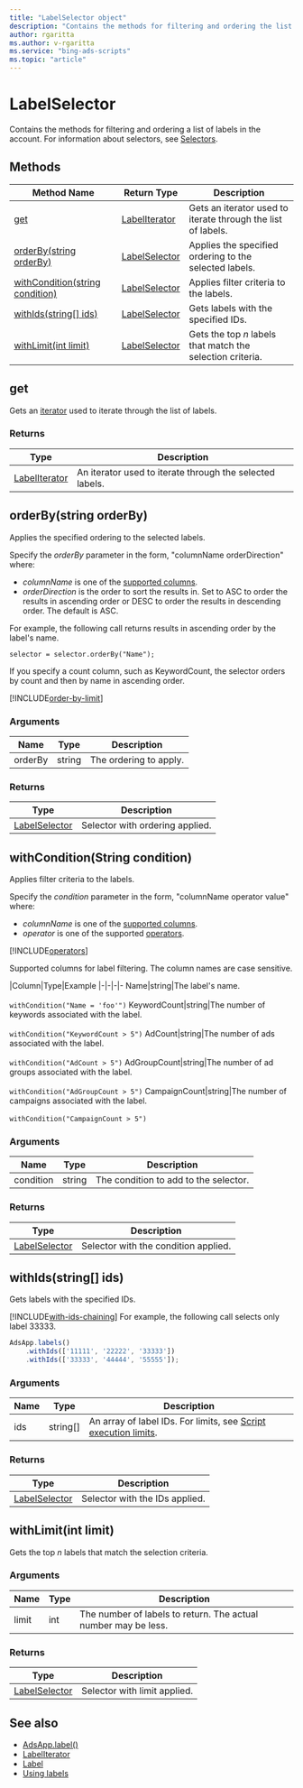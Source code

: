 ```yaml
---
title: "LabelSelector object"
description: "Contains the methods for filtering and ordering the list of labels to return."
author: rgaritta
ms.author: v-rgaritta
ms.service: "bing-ads-scripts"
ms.topic: "article"
---
```


# LabelSelector

Contains the methods for filtering and ordering a list of labels in the account. For information about selectors, see [Selectors](../concepts/selectors.md).


## Methods
|Method Name|Return Type|Description|
|-|-|-
[get](#get)|[LabelIterator](./LabelIterator.md)|Gets an iterator used to iterate through the list of labels.
[orderBy(string orderBy)](#orderby-string-orderby-)|[LabelSelector](./LabelSelector.md)|Applies the specified ordering to the selected labels.
[withCondition(string condition)](#withcondition-string-condition-)|[LabelSelector](./LabelSelector.md)|Applies filter criteria to the labels.
[withIds(string[] ids)](#withids-string-ids-)|[LabelSelector](./LabelSelector.md)|Gets labels with the specified IDs.
[withLimit(int limit)](#withlimit-int-limit-)|[LabelSelector](./LabelSelector.md)|Gets the top *n* labels that match the selection criteria.


## <a name="get"></a>get
Gets an [iterator](../concepts/iterators.md) used to iterate through the list of labels.

### Returns
|Type|Description|
|-|-
[LabelIterator](./LabelIterator.md)|An iterator used to iterate through the selected labels.


## <a name="orderby-string-orderby-"></a>orderBy(string orderBy)
Applies the specified ordering to the selected labels.

Specify the *orderBy* parameter in the form, "columnName orderDirection" where:

- *columnName* is one of the [supported columns](#supported-label-columns).
- *orderDirection* is the order to sort the results in. Set to ASC to order the results in ascending order or DESC to order the results in descending order. The default is ASC.

For example, the following call returns results in ascending order by the label's name.

`selector = selector.orderBy("Name");`

If you specify a count column, such as KeywordCount, the selector orders by count and then by name in ascending order.

[!INCLUDE[order-by-limit](../includes/order-by-limit.md)]

### Arguments
|Name|Type|Description|
|-|-|-
orderBy|string|The ordering to apply.

### Returns
|Type|Description|
|-|-
[LabelSelector](./LabelSelector.md)|Selector with ordering applied.


## <a name="withcondition-string-condition-"></a>withCondition(String condition)
Applies filter criteria to the labels. 

Specify the *condition* parameter in the form, "columnName operator value" where: 

- *columnName* is one of the [supported columns](#supported-label-columns). 
- *operator* is one of the supported [operators](#operators).

[!INCLUDE[operators](../includes/operators.md)]

<a name="supported-label-columns"></a>
Supported columns for label filtering. The column names are case sensitive.

|Column|Type|Example
|-|-|-|-
Name|string|The label's name.<br /><br />`withCondition("Name = 'foo'")`
KeywordCount|string|The number of keywords associated with the label.<br /><br />`withCondition("KeywordCount > 5")`
AdCount|string|The number of ads associated with the label.<br /><br />`withCondition("AdCount > 5")`
AdGroupCount|string|The number of ad groups associated with the label.<br /><br />`withCondition("AdGroupCount > 5")`
CampaignCount|string|The number of campaigns associated with the label.<br /><br />`withCondition("CampaignCount > 5")`

### Arguments
|Name|Type|Description|
|-|-|-
condition|string|The condition to add to the selector.

### Returns
|Type|Description|
|-|-
[LabelSelector](./LabelSelector.md)|Selector with the condition applied.


## <a name="withids-string-ids-"></a>withIds(string[] ids)
Gets labels with the specified IDs.

[!INCLUDE[with-ids-chaining](../includes/with-ids-chaining.md)] For example, the following call selects only label 33333.

```javascript
AdsApp.labels()
    .withIds(['11111', '22222', '33333'])
    .withIds(['33333', '44444', '55555']);
```

### Arguments
|Name|Type|Description|
|-|-|-
ids|string[]|An array of label IDs. For limits, see [Script execution limits](../concepts/execution-limits.md).

### Returns
|Type|Description|
|-|-
[LabelSelector](./LabelSelector.md)|Selector with the IDs applied.

## <a name="withlimit-int-limit-"></a>withLimit(int limit)
Gets the top *n* labels that match the selection criteria.

### Arguments
|Name|Type|Description|
|-|-|-
limit|int|The number of labels to return. The actual number may be less.

### Returns
|Type|Description|
|-|-
[LabelSelector](./LabelSelector.md)|Selector with limit applied.



## See also

- [AdsApp.label()](AdsApp.md)
- [LabelIterator](./LabelIterator.md)
- [Label](./Label.md)
- [Using labels](../examples/labels.md)

